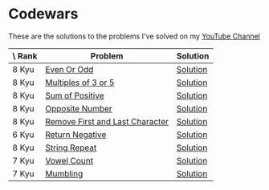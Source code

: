# Codewars

These are the solutions to the problems I've solved on my [YouTube Channel](https://www.youtube.com/channel/UCswNz8o2CJLKAwgQ-BNg4iw)

| \ Rank | Problem                                                               | Solution                                            |
| ------ | --------------------------------------------------------------------- | --------------------------------------------------- |
| 8 Kyu  | [Even Or Odd](./8-kyu/even-odd/index.md)                              | [Solution](./8-kyu/even-odd/inde.js)                |
| 8 Kyu  | [Multiples of 3 or 5](./8-kyu/multiple-3-or-5/index.md)               | [Solution](./8-kyu/multiple-3-or-5/inde.js)         |
| 8 Kyu  | [Sum of Positive](./8-kyu/sum-positive/index.md)                      | [Solution](./8-kyu/sum-positive/index.js)           |
| 8 Kyu  | [Opposite Number](./8-kyu/opposite-number/index.md)                   | [Solution](./8-kyu/opposite-number/index.js)        |
| 8 Kyu  | [Remove First and Last Character](./8-kyu/remove-first-last/index.md) | [Solution](./8-kyu/remove-first-last/index.js)      |
| 6 Kyu  | [Return Negative](./8-kyu/return-negative/index.md)                   | [Solution](./8-kyu/return-negative/index.js)        |
| 8 Kyu  | [String Repeat](./8-kyu/string-repeat/index.md)                       | [Solution](./8-kyu/string-repeat/index.js)          |
| 7 Kyu  | [Vowel Count](./7-kyu/vowel-count/index.md)                           | [Solution](./7-kyu/../8-kyu/string-repeat/index.js) |
| 7 Kyu  | [Mumbling](./7-kyu/mumbling/index.md)                                 | [Solution](./7-kyu/mumbling/index.js)               |
